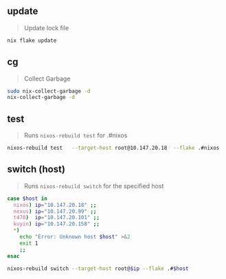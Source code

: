 ## update
> Update lock file
~~~sh
nix flake update
~~~

## cg
> Collect Garbage
~~~sh
sudo nix-collect-garbage -d
nix-collect-garbage -d
~~~

## test
> Runs `nixos-rebuild test` for .#nixos
~~~sh
nixos-rebuild test   --target-host root@10.147.20.18  --flake .#nixos
~~~

## switch (host)
> Runs `nixos-rebuild switch` for the specified host
~~~sh
case $host in
  nixos) ip="10.147.20.18" ;;
  nexus) ip="10.147.20.99" ;;
  t470)  ip="10.147.20.101" ;;
  kuyin) ip="10.147.20.158" ;;
  *)
    echo "Error: Unknown host $host" >&2
    exit 1
    ;;
esac

nixos-rebuild switch --target-host root@$ip --flake .#$host
~~~
